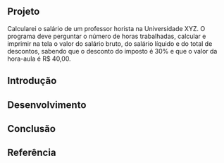 ## Projeto

Calcularei o salário de um professor horista na Universidade XYZ. O programa deve perguntar o número de horas trabalhadas, calcular e imprimir na tela o valor do salário bruto, do salário líquido e do total de descontos, sabendo que o desconto do imposto é 30% e que o valor da hora-aula é R$ 40,00.

## Introdução

## Desenvolvimento


## Conclusão


## Referência